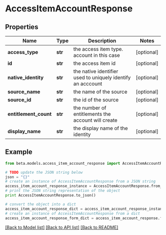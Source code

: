 # AccessItemAccountResponse


## Properties
Name | Type | Description | Notes
------------ | ------------- | ------------- | -------------
**access_type** | **str** | the access item type. account in this case | [optional] 
**id** | **str** | the access item id | [optional] 
**native_identity** | **str** | the native identifier used to uniquely identify an acccount | [optional] 
**source_name** | **str** | the name of the source | [optional] 
**source_id** | **str** | the id of the source | [optional] 
**entitlement_count** | **str** | the number of entitlements the account will create | [optional] 
**display_name** | **str** | the display name of the identity | [optional] 

## Example

```python
from beta.models.access_item_account_response import AccessItemAccountResponse

# TODO update the JSON string below
json = "{}"
# create an instance of AccessItemAccountResponse from a JSON string
access_item_account_response_instance = AccessItemAccountResponse.from_json(json)
# print the JSON string representation of the object
print AccessItemAccountResponse.to_json()

# convert the object into a dict
access_item_account_response_dict = access_item_account_response_instance.to_dict()
# create an instance of AccessItemAccountResponse from a dict
access_item_account_response_form_dict = access_item_account_response.from_dict(access_item_account_response_dict)
```
[[Back to Model list]](../README.md#documentation-for-models) [[Back to API list]](../README.md#documentation-for-api-endpoints) [[Back to README]](../README.md)


